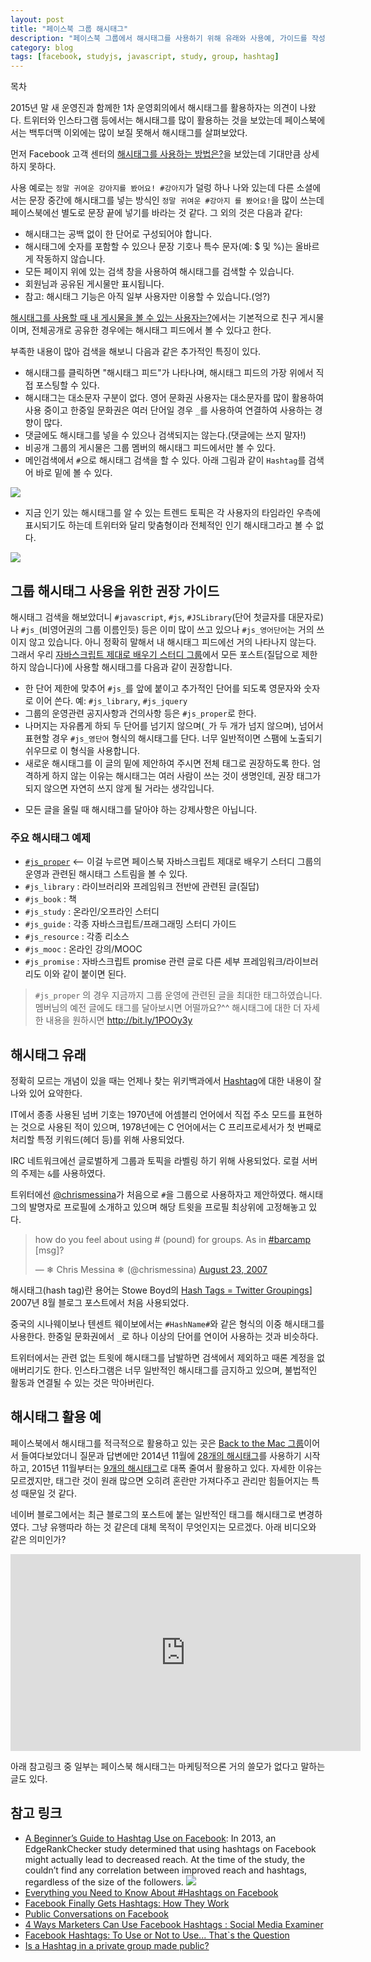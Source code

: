 ```yaml
---
layout: post
title: "페이스북 그룹 해시태그"
description: "페이스북 그룹에서 해시태그를 사용하기 위해 유래와 사용예, 가이드를 작성"
category: blog
tags: [facebook, studyjs, javascript, study, group, hashtag]
---
```


<div id="toc"><p class="toc_title">목차</p></div>

2015년 말 새 운영진과 함께한 1차 운영회의에서 해시태그를 활용하자는 의견이 나왔다. 트위터와 인스타그램 등에서는 해시태그를 많이 활용하는 것을 보았는데 페이스북에서는 백투더맥 이외에는 많이 보질 못해서 해시태그를 살펴보았다.

먼저 Facebook 고객 센터의 [해시태그를 사용하는 방법은?](https://www.facebook.com/help/587836257914341)을 보았는데 기대만큼 상세하지 못하다.

사용 예로는 `정말 귀여운 강아지를 봤어요! #강아지`가 덜렁 하나 나와 있는데 다른 소셜에서는 문장 중간에 해시태그를 넣는 방식인 `정말 귀여운 #강아지 를 봤어요!`을 많이 쓰는데 페이스북에선 별도로 문장 끝에 넣기를 바라는 것 같다. 그 외의 것은 다음과 같다:

- 해시태그는 공백 없이 한 단어로 구성되어야 합니다.
- 해시태그에 숫자를 포함할 수 있으나 문장 기호나 특수 문자(예: $ 및 %)는 올바르게 작동하지 않습니다.
- 모든 페이지 위에 있는 검색 창을 사용하여 해시태그를 검색할 수 있습니다.
- 회원님과 공유된 게시물만 표시됩니다.
- 참고: 해시태그 기능은 아직 일부 사용자만 이용할 수 있습니다.(엉?)

[해시태그를 사용할 때 내 게시물을 볼 수 있는 사용자는?](https://www.facebook.com/help/134343280099148)에서는 기본적으로 친구 게시물이며, 전체공개로 공유한 경우에는 해시태그 피드에서 볼 수 있다고 한다.

부족한 내용이 많아 검색을 해보니 다음과 같은 추가적인 특징이 있다.

- 해시태그를 클릭하면 "해시태그 피드"가 나타나며, 해시태그 피드의 가장 위에서 직접 포스팅할 수 있다.
- 해시태그는 대소문자 구분이 없다. 영어 문화권 사용자는 대소문자를 많이 활용하여 사용 중이고 한중일 문화권은 여러 단어일 경우 `_`를 사용하여 연결하여 사용하는 경향이 많다.
- 댓글에도 해시태그를 넣을 수 있으나 검색되지는 않는다.(댓글에는 쓰지 말자!)
- 비공개 그룹의 게시물은 그룹 멤버의 해시태그 피드에서만 볼 수 있다.
- 메인검색에서 `#`으로 해시태그 검색을 할 수 있다. 아래 그림과 같이 `Hashtag`를 검색어 바로 밑에 볼 수 있다.

![](http://marketingland.com/wp-content/ml-loads/2013/06/127-hashtag-600x140.png)

- 지금 인기 있는 해시태그를 알 수 있는 트렌드 토픽은 각 사용자의 타임라인 우측에 표시되기도 하는데 트위터와 달리 맞춤형이라 전체적인 인기 해시태그라고 볼 수 없다.

![](http://www.marketergizmo.com/wp-content/uploads/2015/05/facebook-trending.png)

## 그룹 해시태그 사용을 위한 권장 가이드

해시태그 검색을 해보았더니 `#javascript`, `#js`, `#JSLibrary`(단어 첫글자를 대문자로)나 `#js_`(비영어권의 그룹 이름인듯) 등은 이미 많이 쓰고 있으나 `#js_영어단어`는 거의 쓰이지 않고 있습니다. 아니 정확히 말해서 내 해시태그 피드에선 거의 나타나지 않는다. 그래서 우리 [자바스크립트 제대로 배우기 스터디 그룹](https://www.facebook.com/groups/learnjsproperly/)에서 모든 포스트(질답으로 제한하지 않습니다)에 사용할 해시태그를 다음과 같이 권장합니다.

- 한 단어 제한에 맞추어 `#js_`를 앞에 붙이고 추가적인 단어를 되도록 영문자와 숫자로 이어 쓴다. 예: `#js_library`, `#js_jquery`
- 그룹의 운영관련 공지사항과 건의사항 등은 `#js_proper`로 한다.
- 나머지는 자유롭게 하되 두 단어를 넘기지 않으며(`_`가 두 개가 넘지 않으며), 넘어서 표현할 경우 `#js_영단어` 형식의 해시태그를 단다. 너무 일반적이면 스팸에 노출되기 쉬우므로 이 형식을 사용합니다.
- 새로운 해시태그를 이 글의 밑에 제안하여 주시면 전체 태그로 권장하도록 한다. 엄격하게 하지 않는 이유는 해시태그는 여러 사람이 쓰는 것이 생명인데, 권장 태그가 되지 않으면 자연히 쓰지 않게 될 거라는 생각입니다.

* 모든 글을 올릴 때 해시태그를 달아야 하는 강제사항은 아닙니다.

### 주요 해시태그 예제

- [`#js_proper`](https://www.facebook.com/hashtag/js_proper) <-- 이걸 누르면 페이스북 자바스크립트 제대로 배우기 스터디 그룹의 운영과 관련된 해시태그 스트림을 볼 수 있다.
- `#js_library` : 라이브러리와 프레임워크 전반에 관련된 글(질답)
- `#js_book` : 책
- `#js_study` : 온라인/오프라인 스터디
- `#js_guide` : 각종 자바스크립트/프래그래밍 스터디 가이드
- `#js_resource` : 각종 리소스
- `#js_mooc` : 온라인 강의/MOOC
- `#js_promise` : 자바스크립트 promise 관련 글로 다른 세부 프레임워크/라이브러리도 이와 같이 붙이면 된다.

>`#js_proper` 의 경우 지금까지 그룹 운영에 관련된 글을 최대한 태그하였습니다. 멤버님의 예전 글에도 태그를 달아보시면 어떨까요?^^
> 해시태그에 대한 더 자세한 내용을 원하시면 http://bit.ly/1POOy3y

## 해시태그 유래

정확히 모르는 개념이 있을 때는 언제나 찾는 위키백과에서 [Hashtag](http://www.wikiwand.com/en/Hashtag)에 대한 내용이 잘 나와 있어 요약한다.

IT에서 종종 사용된 넘버 기호는 1970년에 어셈블리 언어에서 직접 주소 모드를 표현하는 것으로 사용된 적이 있으며, 1978년에는 C 언어에서는 C 프리프로세서가 첫 번째로 처리할 특정 키워드(헤더 등)를 위해 사용되었다.

IRC 네트워크에선 글로벌하게 그룹과 토픽을 라벨링 하기 위해 사용되었다. 로컬 서버의 주제는 `&`를 사용하였다.

트위터에선 [@chrismessina](https://twitter.com/chrismessina)가 처음으로 `#`을 그룹으로 사용하자고 제안하였다. 해시태그의 발명자로 프로필에 소개하고 있으며 해당 트윗을 프로필 최상위에 고정해놓고 있다.

<blockquote class="twitter-tweet" lang="en"><p lang="en" dir="ltr">how do you feel about using # (pound) for groups. As in <a href="https://twitter.com/hashtag/barcamp?src=hash">#barcamp</a> [msg]?</p>&mdash; ❄︎ Chris Messina ❄︎ (@chrismessina) <a href="https://twitter.com/chrismessina/status/223115412">August 23, 2007</a></blockquote>
<script async src="//platform.twitter.com/widgets.js" charset="utf-8"></script>

해시태그(hash tag)란 용어는 Stowe Boyd의 [Hash Tags = Twitter Groupings](http://stoweboyd.com/post/39877198249/hash-tags-twitter-groupings)] 2007년 8월 블로그 포스트에서 처음 사용되었다.

중국의 시나웨이보나 텐센트 웨이보에서는 `#HashName#`와 같은 형식의 이중 해시태그를 사용한다. 한중일 문화권에서 `_`로 하나 이상의 단어를 연이어 사용하는 것과 비슷하다.

트위터에서는 관련 없는 트윗에 해시태그를 남발하면 검색에서 제외하고 때론 계정을 없애버리기도 한다. 인스타그램은 너무 일반적인 해시태그를 금지하고 있으며, 불법적인 활동과 연결될 수 있는 것은 막아버린다.

## 해시태그 활용 예

페이스북에서 해시태그를 적극적으로 활용하고 있는 곳은 [Back to the Mac 그룹](https://www.facebook.com/groups/backtothemac/)이어서 들여다보았더니 질문과 답변에만 2014년 11월에 [28개의 해시태그](https://www.facebook.com/groups/backtothemac/permalink/1537279409844292/)를 사용하기 시작하고, 2015년 11월부터는 [9개의 해시태그](https://www.facebook.com/groups/backtothemac/permalink/1663815927190639/)로 대폭 줄여서 활용하고 있다. 자세한 이유는 모르겠지만, 태그란 것이 원래 많으면 오히려 혼란만 가져다주고 관리만 힘들어지는 특성 때문일 것 같다.

네이버 블로그에서는 최근 블로그의 포스트에 붙는 일반적인 태그를 해시태그로 변경하였다. 그냥 유행따라 하는 것 같은데 대체 목적이 무엇인지는 모르겠다. 아래 비디오와 같은 의미인가?

<iframe width="560" height="315" src="https://www.youtube.com/embed/n3p_R1DoxWs" frameborder="0" allowfullscreen></iframe>

아래 참고링크 중 일부는 페이스북 해시태그는 마케팅적으론 거의 쓸모가 없다고 말하는 글도 있다.

## 참고 링크

- [A Beginner’s Guide to Hashtag Use on Facebook](http://www.marketergizmo.com/a-beginners-guide-to-hashtag-use-on-facebook/): In 2013, an EdgeRankChecker study determined that using hashtags on Facebook might actually lead to decreased reach. At the time of the study, the couldn’t find any correlation between improved reach and hashtags, regardless of the size of the followers.
![](http://www.marketergizmo.com/wp-content/uploads/2015/05/FB-MedianEngagement.jpg)
- [Everything you Need to Know About #Hashtags on Facebook](http://www.socialbakers.com/blog/1826-everything-you-need-to-know-about-hashtags-on-facebook)
- [Facebook Finally Gets Hashtags: How They Work](http://marketingland.com/facebook-finally-gets-hashtags-48115)
- [Public Conversations on Facebook ](http://newsroom.fb.com/news/2013/06/public-conversations-on-facebook/)
- [4 Ways Marketers Can Use Facebook Hashtags : Social Media Examiner](http://www.socialmediaexaminer.com/facebook-hashtag-marketing/)
- [Facebook Hashtags: To Use or Not to Use... That`s the Question](http://blog.crazyegg.com/2014/05/07/facebook-hashtags/)
- [Is a Hashtag in a private group made public?](https://www.facebook.com/help/community/question/?id=954272941268146)
